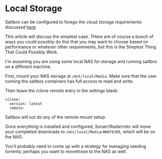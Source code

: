 # Local Storage

Saltbox can be configured to forego the cloud storage requirements discussed [here](cloud.md)

This article will discuss the simplest case.  THere are of course a bunch of ways you could possibly do this that you may want to choose based on performance or whatever other requirements, but this is the Simplest Thing That Could Possibly Work.

I'm assuming you are using some local NAS for storage and running saltbox on a different machine.

First, mount your NAS storage at `/mnt/local/Media`.  Make sure that the user running the saltbox containers has full access to read and write.

Then leave the rclone remote entry in the settings blank:

```
rclone:
  version: latest 
  remote: 
```

Saltbox will not do any of the remote mount setup.

Once everything is installed and configured, Sonarr/Radarr/etc will move your completed downloads to `/mnt/local/Media/WHATEVER`, which will be on the NAS.

You'll probably need to come up with a strategy for managing seeding torrents; perhaps you want to movethose to the NAS as well.